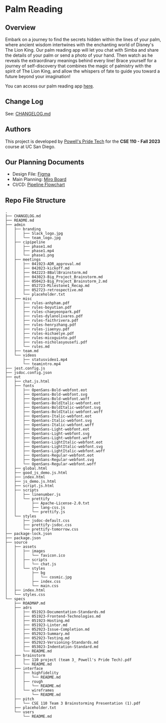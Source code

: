 # Palm Reading
## Overview

Embark on a journey to find the secrets hidden within the lines of your palm, where ancient wisdom intertwines with the enchanting world of Disney's The Lion King. Our palm reading app will let you chat with Simba and share the details of your palm or send a photo of your hand. Then watch as he reveals the extraordinary meanings behind every line! Brace yourself for a journey of self-discovery that combines the magic of palmistry with the spirit of The Lion King, and allow the whispers of fate to guide you toward a future beyond your imagination!

You can access our palm reading app [here](https://cse110-sp23-group3.github.io/cse110-sp23-group3/source/).

## Change Log

See:
[CHANGELOG.md](./CHANGELOG.md)

## Authors

This project is developed by [Powell's Pride Tech](./admin/team.md) for the **CSE 110 - Fall 2023** course at UC San Diego.

## Our Planning Documents
- Design File: [Figma](https://www.figma.com/file/baHcz99UEOscS9AGL6Szx2/Palm-Reading?type=design&node-id=104%3A147&t=HR9pgTiOpjxXK0OA-1)
- Main Planning: [Miro Board](https://miro.com/app/board/uXjVMN1qypo=/)
- CI/CD: [Pipeline Flowchart](https://miro.com/app/board/uXjVMGkxIeA=/)

## Repo File Structure

```
.
├── CHANGELOG.md
├── README.md
├── admin
│   ├── branding
│   │   ├── Slack_logo.jpg
│   │   └── team_logo.jpg
│   ├── cipipeline
│   │   ├── phase1.md
│   │   ├── phase1.mp4
│   │   └── phase1.png
│   ├── meetings
│   │   ├── 041923-ADR_approval.md
│   │   ├── 042023-kickoff.md
│   │   ├── 042223-8BallBrainstorm.md
│   │   ├── 043023-Big_Project_Brainstorm.md
│   │   ├── 050423-Big_Project_Brainstorm_2.md
│   │   ├── 052723-Milestone1_Recap.md
│   │   ├── 052723-retrospective.md
│   │   └── placeholder.txt
│   ├── misc
│   │   ├── rules-anhpham.pdf
│   │   ├── rules-boyutian.pdf
│   │   ├── rules-chaeyeonpark.pdf
│   │   ├── rules-dylanolivares.pdf
│   │   ├── rules-faithrivera.pdf
│   │   ├── rules-henryzhang.pdf
│   │   ├── rules-jiaenyu.pdf
│   │   ├── rules-michaelye.pdf
│   │   ├── rules-micoguinto.pdf
│   │   ├── rules-nicholasyousefi.pdf
│   │   └── rules.md
│   ├── team.md
│   └── videos
│       ├── statusvideo1.mp4
│       └── teamintro.mp4
├── jest.config.js
├── jsdoc.config.json
├── out
│   ├── chat.js.html
│   ├── fonts
│   │   ├── OpenSans-Bold-webfont.eot
│   │   ├── OpenSans-Bold-webfont.svg
│   │   ├── OpenSans-Bold-webfont.woff
│   │   ├── OpenSans-BoldItalic-webfont.eot
│   │   ├── OpenSans-BoldItalic-webfont.svg
│   │   ├── OpenSans-BoldItalic-webfont.woff
│   │   ├── OpenSans-Italic-webfont.eot
│   │   ├── OpenSans-Italic-webfont.svg
│   │   ├── OpenSans-Italic-webfont.woff
│   │   ├── OpenSans-Light-webfont.eot
│   │   ├── OpenSans-Light-webfont.svg
│   │   ├── OpenSans-Light-webfont.woff
│   │   ├── OpenSans-LightItalic-webfont.eot
│   │   ├── OpenSans-LightItalic-webfont.svg
│   │   ├── OpenSans-LightItalic-webfont.woff
│   │   ├── OpenSans-Regular-webfont.eot
│   │   ├── OpenSans-Regular-webfont.svg
│   │   └── OpenSans-Regular-webfont.woff
│   ├── global.html
│   ├── good_js_demo.js.html
│   ├── index.html
│   ├── js_demo.js.html
│   ├── script.js.html
│   ├── scripts
│   │   ├── linenumber.js
│   │   └── prettify
│   │       ├── Apache-License-2.0.txt
│   │       ├── lang-css.js
│   │       └── prettify.js
│   └── styles
│       ├── jsdoc-default.css
│       ├── prettify-jsdoc.css
│       └── prettify-tomorrow.css
├── package-lock.json
├── package.json
├── source
│   ├── assets
│   │   ├── images
│   │   │   └── favicon.ico
│   │   ├── scripts
│   │   │   └── chat.js
│   │   └── styles
│   │       ├── bg
│   │       │   └── cosmic.jpg
│   │       ├── index.css
│   │       └── main.css
│   ├── index.html
│   └── styles.css
└── specs
    ├── ROADMAP.md
    ├── adrs
    │   ├── 051923-Documentation-Standards.md
    │   ├── 051923-Frontend-Technologies.md
    │   ├── 051923-Hosting.md
    │   ├── 051923-Linter.md
    │   ├── 052923-Issue-Completion.md
    │   ├── 052923-Summary.md
    │   ├── 052923-Testing.md
    │   ├── 052923-Versioning-Standards.md
    │   ├── 053023-Indentation-Standard.md
    │   └── README.md
    ├── brainstorm
    │   ├── 110 project (team 3_ Powell's Pride Tech).pdf
    │   └── README.md
    ├── interface
    │   ├── highfidelity
    │   │   └── README.md
    │   ├── rough
    │   │   └── README.md
    │   └── wireframes
    │       └── README.md
    ├── pitch
    │   └── CSE 110 Team 3 Brainstorming Presentation (1).pdf
    ├── placeholder.txt
    └── users
        └── README.md
```
